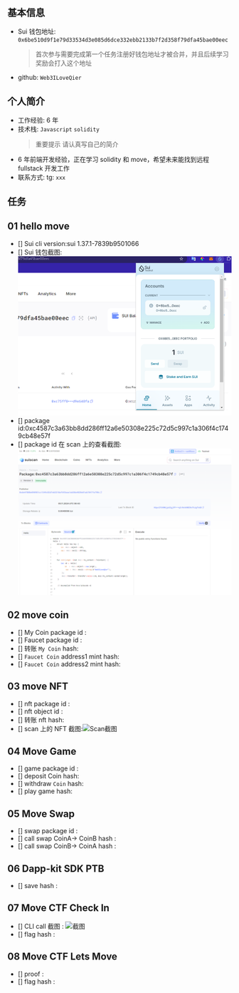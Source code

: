 ## 基本信息

- Sui 钱包地址: `0x6be510d9f1e79d33534d3e085d6dce332ebb2133b7f2d358f79dfa45bae00eec`
  > 首次参与需要完成第一个任务注册好钱包地址才被合并，并且后续学习奖励会打入这个地址
- github: `Web3ILoveQier`

## 个人简介

- 工作经验: 6 年
- 技术栈: `Javascript` `solidity`
  > 重要提示 请认真写自己的简介
- 6 年前端开发经验，正在学习 solidity 和 move，希望未来能找到远程 fullstack 开发工作
- 联系方式: tg: `xxx`

## 任务

## 01 hello move

- [] Sui cli version:sui 1.37.1-7839b9501066
- [] Sui 钱包截图: ![Sui钱包截图](./images/sui_wallet.png)
- [] package id:0xc4587c3a63bb8dd286ff12a6e50308e225c72d5c997c1a306f4c1749cb48e57f
- [] package id 在 scan 上的查看截图:![Scan截图](./images/task1_img.png)

## 02 move coin

- [] My Coin package id :
- [] Faucet package id :
- [] 转账 `My Coin` hash:
- [] `Faucet Coin` address1 mint hash:
- [] `Faucet Coin` address2 mint hash:

## 03 move NFT

- [] nft package id :
- [] nft object id :
- [] 转账 nft hash:
- [] scan 上的 NFT 截图:![Scan截图](./images/你的图片地址)

## 04 Move Game

- [] game package id :
- [] deposit Coin hash:
- [] withdraw `Coin` hash:
- [] play game hash:

## 05 Move Swap

- [] swap package id :
- [] call swap CoinA-> CoinB hash :
- [] call swap CoinB-> CoinA hash :

## 06 Dapp-kit SDK PTB

- [] save hash :

## 07 Move CTF Check In

- [] CLI call 截图 : ![截图](./images/你的图片地址)
- [] flag hash :

## 08 Move CTF Lets Move

- [] proof :
- [] flag hash :
